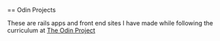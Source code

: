 == Odin Projects

These are rails apps and front end sites I have made while following the curriculum at [The Odin Project](http://theodinproject.com/)